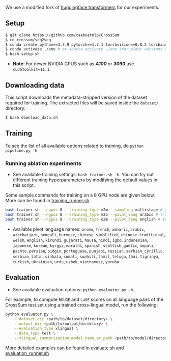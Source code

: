 We use a modified fork of [huggingface transformers](https://github.com/huggingface/transformers) for our experiments.

## Setup

```bash
$ git clone https://github.com/csebuetnlp/CrossSum
$ cd crossum/seq2seq
$ conda create python==3.7.9 pytorch==1.7.1 torchvision==0.8.2 torchaudio==0.7.2 cudatoolkit=10.2 -c pytorch -p ./env
$ conda activate ./env # or source activate ./env (for older versions of anaconda)
$ bash setup.sh 
```

- **Note**: For newer NVIDIA GPUS such as ***A100*** or ***3090*** use `cudatoolkit=11.1`.

## Downloading data

This script downloads the metadata-stripped version of the dataset required for training. The extracted files will be saved inside the `dataset/` directory.

```bash
$ bash download_data.sh
```

## Training

To see the list of all available options related to training, do `python pipeline.py -h`

### Running ablation experiments

* See available training settings: `bash trainer.sh -h`. You can try out different training hyperparameters by modifying the default values in this script.

Some sample commands for training on a 8 GPU node are given below. More can be found in [training_runner.sh](training_runner.sh).

```bash
bash trainer.sh --ngpus 8 --training_type m2m --sampling multistage # trains the many-to-many model with multistage sampling
bash trainer.sh --ngpus 8 --training_type m2o --pivot_lang arabic # trains the many-to-one model using arabic as the target language
bash trainer.sh --ngpus 8 --training_type o2m --pivot_lang english # trains the one-to-many model using english as the source language
```

* Available pivot language names:
`oromo`, `french`, `amharic`, `arabic`, `azerbaijani`, `bengali`, `burmese`, `chinese_simplified`, `chinese_traditional`, `welsh`, `english`, `kirundi`, `gujarati`, `hausa`, `hindi`, `igbo`, `indonesian`, `japanese`, `korean`, `kyrgyz`, `marathi`, `spanish`, `scottish_gaelic`, `nepali`, `pashto`, `persian`, `pidgin`, `portuguese`, `punjabi`, `russian`, `serbian_cyrillic`, `serbian_latin`, `sinhala`, `somali`, `swahili`, `tamil`, `telugu`, `thai`, `tigrinya`, `turkish`, `ukrainian`, `urdu`, `uzbek`, `vietnamese`, `yoruba`

## Evaluation

* See available evaluation options: `python evaluator.py -h`. 
 
For example, to compute `ROUGE` and `LaSE` scores on all language pairs of the CrossSum test set using a trained cross-lingual model, run the following:

```bash
python evaluator.py \
    --dataset_dir <path/to/dataset/directory> \
    --output_dir <path/to/output/directory> \
    --evaluation_type xlingual \
    --data_type test \
    --xlingual_summarization_model_name_or_path <path/to/model/directory>
```

More detailed examples can be found in [evaluate.sh](evaluate.sh) and [evaluation_runner.sh](evaluation_runner.sh)